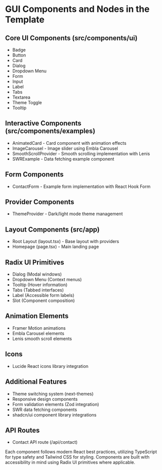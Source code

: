 # GUI Components and Nodes in the Template

## Core UI Components (src/components/ui)

- Badge
- Button
- Card
- Dialog
- Dropdown Menu
- Form
- Input
- Label
- Tabs
- Textarea
- Theme Toggle
- Tooltip

## Interactive Components (src/components/examples)

- AnimatedCard - Card component with animation effects
- ImageCarousel - Image slider using Embla Carousel
- SmoothScrollProvider - Smooth scrolling implementation with Lenis
- SWRExample - Data fetching example component

## Form Components

- ContactForm - Example form implementation with React Hook Form

## Provider Components

- ThemeProvider - Dark/light mode theme management

## Layout Components (src/app)

- Root Layout (layout.tsx) - Base layout with providers
- Homepage (page.tsx) - Main landing page

## Radix UI Primitives

- Dialog (Modal windows)
- Dropdown Menu (Context menus)
- Tooltip (Hover information)
- Tabs (Tabbed interfaces)
- Label (Accessible form labels)
- Slot (Component composition)

## Animation Elements

- Framer Motion animations
- Embla Carousel elements
- Lenis smooth scroll elements

## Icons

- Lucide React icons library integration

## Additional Features

- Theme switching system (next-themes)
- Responsive design components
- Form validation elements (Zod integration)
- SWR data fetching components
- shadcn/ui component library integrations

## API Routes

- Contact API route (/api/contact)

Each component follows modern React best practices, utilizing TypeScript for type safety and Tailwind CSS for styling. Components are built with accessibility in mind using Radix UI primitives where applicable.
